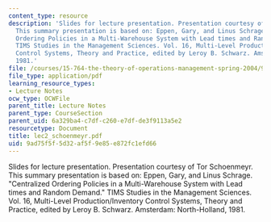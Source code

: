 ```yaml
---
content_type: resource
description: 'Slides for lecture presentation. Presentation courtesy of Tor Schoenmeyr.
  This summary presentation is based on: Eppen, Gary, and Linus Schrage. "Centralized
  Ordering Policies in a Multi-Warehouse System with Lead times and Random Demand."
  TIMS Studies in the Management Sciences. Vol. 16, Multi-Level Production/Inventory
  Control Systems, Theory and Practice, edited by Leroy B. Schwarz. Amsterdam: North-Holland,
  1981.'
file: /courses/15-764-the-theory-of-operations-management-spring-2004/9ad75f5f5d32af5f9e85e872fc1efd66_lec2_schoenmeyr.pdf
file_type: application/pdf
learning_resource_types:
- Lecture Notes
ocw_type: OCWFile
parent_title: Lecture Notes
parent_type: CourseSection
parent_uid: 6a329ba4-c7df-c260-e7df-de3f9113a5e2
resourcetype: Document
title: lec2_schoenmeyr.pdf
uid: 9ad75f5f-5d32-af5f-9e85-e872fc1efd66
---
```

Slides for lecture presentation. Presentation courtesy of Tor Schoenmeyr. This summary presentation is based on: Eppen, Gary, and Linus Schrage. "Centralized Ordering Policies in a Multi-Warehouse System with Lead times and Random Demand." TIMS Studies in the Management Sciences. Vol. 16, Multi-Level Production/Inventory Control Systems, Theory and Practice, edited by Leroy B. Schwarz. Amsterdam: North-Holland, 1981.

